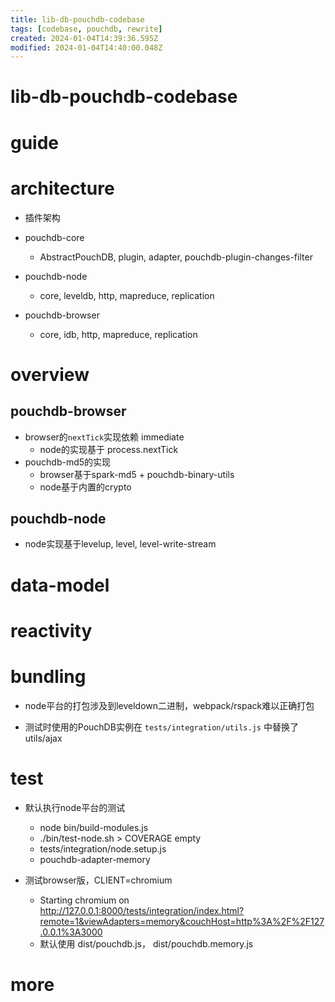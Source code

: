 ```yaml
---
title: lib-db-pouchdb-codebase
tags: [codebase, pouchdb, rewrite]
created: 2024-01-04T14:39:36.595Z
modified: 2024-01-04T14:40:00.048Z
---
```


# lib-db-pouchdb-codebase

# guide

# architecture
- 插件架构

- pouchdb-core
  - AbstractPouchDB, plugin, adapter, pouchdb-plugin-changes-filter
- pouchdb-node
  - core, leveldb, http, mapreduce, replication
- pouchdb-browser
  - core, idb, http, mapreduce, replication
# overview

## pouchdb-browser

- browser的`nextTick`实现依赖 immediate
  - node的实现基于 process.nextTick
- pouchdb-md5的实现
  - browser基于spark-md5 + pouchdb-binary-utils
  - node基于内置的crypto

## pouchdb-node

- node实现基于levelup, level, level-write-stream
# data-model

# reactivity

# bundling
- node平台的打包涉及到leveldown二进制，webpack/rspack难以正确打包

- 测试时使用的PouchDB实例在 `tests/integration/utils.js` 中替换了 utils/ajax
# test
- 默认执行node平台的测试
  - node bin/build-modules.js
  - ./bin/test-node.sh > COVERAGE empty
  - tests/integration/node.setup.js
  - pouchdb-adapter-memory

- 测试browser版，CLIENT=chromium
  - Starting chromium on http://127.0.0.1:8000/tests/integration/index.html?remote=1&viewAdapters=memory&couchHost=http%3A%2F%2F127.0.0.1%3A3000
  - 默认使用 dist/pouchdb.js， dist/pouchdb.memory.js
# more
